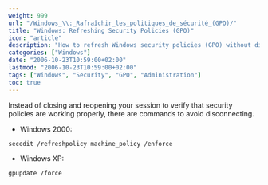 ```yaml
---
weight: 999
url: "/Windows_\\:_Rafraîchir_les_politiques_de_sécurité_(GPO)/"
title: "Windows: Refreshing Security Policies (GPO)"
icon: "article"
description: "How to refresh Windows security policies (GPO) without disconnecting from the session."
categories: ["Windows"]
date: "2006-10-23T10:59:00+02:00"
lastmod: "2006-10-23T10:59:00+02:00"
tags: ["Windows", "Security", "GPO", "Administration"]
toc: true
---
```


Instead of closing and reopening your session to verify that security policies are working properly, there are commands to avoid disconnecting.

* Windows 2000:

```bash
secedit /refreshpolicy machine_policy /enforce
```

* Windows XP:

```bash
gpupdate /force
```